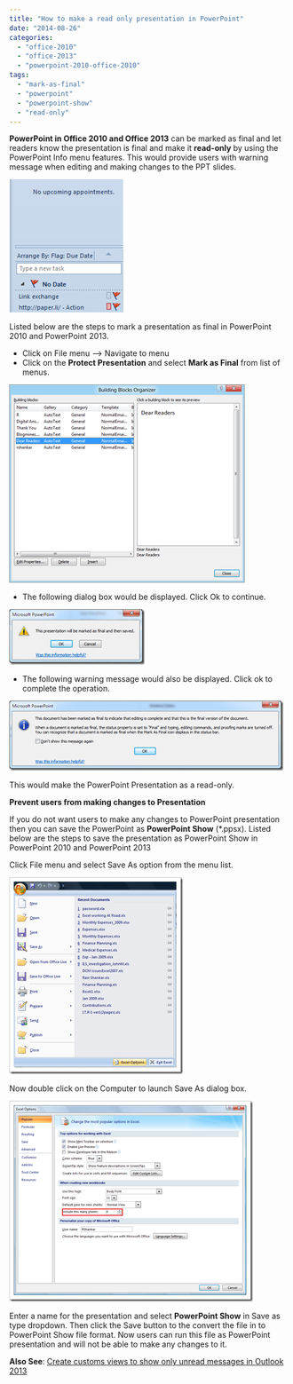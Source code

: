 ```yaml
---
title: "How to make a read only presentation in PowerPoint"
date: "2014-08-26"
categories: 
  - "office-2010"
  - "office-2013"
  - "powerpoint-2010-office-2010"
tags: 
  - "mark-as-final"
  - "powerpoint"
  - "powerpoint-show"
  - "read-only"
---
```


**PowerPoint in Office 2010 and Office 2013** can be marked as final and let readers know the presentation is final and make it **read-only** by using the PowerPoint Info menu features. This would provide users with warning message when editing and making changes to the PPT slides.

[![Author has marked the presenation as final](/assets/images/image_thumb33.png "Author has marked the presenation as final")](http://blogmines.com/blog/wp-content/uploads/2014/08/image33.png)

Listed below are the steps to mark a presentation as final in PowerPoint 2010 and PowerPoint 2013.

- Click on File menu –> Navigate to menu
- Click on the **Protect Presentation** and select **Mark as Final** from list of menus.

[![Mark as Final in PowerPoint 2010 and PowerPoint 2013](/assets/images/image_thumb92.png "Mark as Final in PowerPoint 2010 and PowerPoint 2013")](http://blogmines.com/blog/wp-content/uploads/2010/02/image96.png)

- The following dialog box would be displayed. Click Ok to continue.

[![This presenation will be marked as Final and Saved](/assets/images/image_thumb93.png "This presenation will be marked as Final and Saved")](http://blogmines.com/blog/wp-content/uploads/2010/02/image97.png)

- The following warning message would also be displayed. Click ok to complete the operation.

[![image](/assets/images/image_thumb94.png "image")](http://blogmines.com/blog/wp-content/uploads/2010/02/image98.png)

This would make the PowerPoint Presentation as a read-only.

**Prevent users from making changes to Presentation**

If you do not want users to make any changes to PowerPoint presentation then you can save the PowerPoint as **PowerPoint Show** (\*.ppsx). Listed below are the steps to save the presentation as PowerPoint Show in PowerPoint 2010 and PowerPoint 2013

Click File menu and select Save As option from the menu list.

[![Save As PowerPoint 2013 and PowerPoint 2010](/assets/images/image_thumb34.png "Save As PowerPoint 2013 and PowerPoint 2010")](http://blogmines.com/blog/wp-content/uploads/2014/08/image34.png)

Now double click on the Computer to launch Save As dialog box.

[![PowerPoint Show](/assets/images/image_thumb35.png "PowerPoint Show")](http://blogmines.com/blog/wp-content/uploads/2014/08/image35.png)

Enter a name for the presentation and select **PowerPoint Show** in Save as type dropdown. Then click the Save button to the convert the file in to PowerPoint Show file format. Now users can run this file as PowerPoint presentation and will not be able to make any changes to it.

**Also See**: [Create customs views to show only unread messages in Outlook 2013](http://blogmines.com/blog/create-customs-views-to-show-only-unread-messages-in-outlook-2013/)
